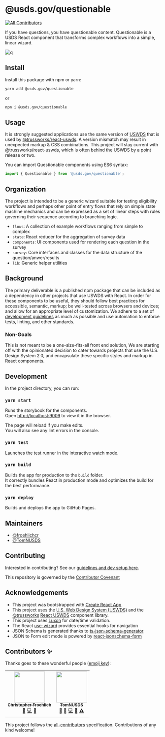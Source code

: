 # @usds.gov/questionable

<!-- ALL-CONTRIBUTORS-BADGE:START - Do not remove or modify this section -->

[![All Contributors](https://img.shields.io/badge/all_contributors-2-orange.svg?style=flat-square)](#contributors-)

<!-- ALL-CONTRIBUTORS-BADGE:END -->

If you have questions, you have questionable content. Questionable is a USDS React component that transforms complex workflows into a simple, linear wizard.

![q](https://user-images.githubusercontent.com/73488661/120005468-d9d42480-bfa5-11eb-9fc2-c940bfd473ea.gif)

## Install

Install this package with npm or yarn:

```sh
yarn add @usds.gov/questionable
```

or

```sh
npm i @usds.gov/questionable
```

## Usage

It is strongly suggested applications use the same version of [USWDS](https://designsystem.digital.gov/) that is used by [@trussworks/react-uswds](https://github.com/trussworks/react-uswds). A version mismatch may result in unexpected markup & CSS combinations. This project will stay current with @trussworks/react-uswds, which is often behind the USWDS by a point release or two.

You can import Questionable components using ES6 syntax:

```ts
import { Questionable } from '@usds.gov/questionable';
```

## Organization

The project is intended to be a generic wizard suitable for testing eligibility workflows and perhaps other point of entry flows that rely on simple state machine mechanics and can be expressed as a set of linear steps with rules governing their sequence according to branching logic.

- `flows`: A collection of example workflows ranging from simple to complex
- `state`: React reducer for the aggregation of survey data
- `components`: UI components used for rendering each question in the survey
- `survey`: Core interfaces and classes for the data structure of the question/anwer/results
- `lib`: Generic helper utilities

## Background

The primary deliverable is a published npm package that can be included as a dependency in other projects that use USWDS with React. In order for these components to be useful, they should follow best practices for accessible, semantic, markup; be well-tested across browsers and devices; and allow for an appropriate level of customization. We adhere to a set of [development guidelines](./github/CONTRIBUTING.md) as much as possible and use automation to enforce tests, linting, and other standards.

### Non-Goals

This is not meant to be a one-size-fits-all front end solution, We are starting off with the opinionated decision to cater towards projects that use the U.S. Design System 2.0, and encapsulate these specific styles and markup in React components.

## Development

In the project directory, you can run:

### `yarn start`

Runs the storybook for the components.\
Open [http://localhost:9009](http://localhost:9009) to view it in the browser.

The page will reload if you make edits.\
You will also see any lint errors in the console.

### `yarn test`

Launches the test runner in the interactive watch mode.

### `yarn build`

Builds the app for production to the `build` folder.\
It correctly bundles React in production mode and optimizes the build for the best performance.

### `yarn deploy`

Builds and deploys the app to GitHub Pages.

## Maintainers

- [@froehlichcr](https://github.com/froehlichcr)
- [@TomNUSDS](https://github.com/TomNUSDS)

## Contributing

Interested in contributing? See our [guidelines and dev setup here](./github/contributing.md).

This repository is governed by the [Contributor Covenant](./github/CODE_OF_CONDUCT.md)

## Acknowledgements

- This project was bootstrapped with [Create React App](https://github.com/facebook/create-react-app).
- This project uses the [U.S. Web Design System (USWDS)](https://designsystem.digital.gov/) and the [@trussworks](https://github.com/trussworks) [React USWDS](https://github.com/trussworks/react-uswds) component library.
- This project uses [Luxon](https://github.com/moment/luxon) for date/time validation.
- The React [use-wizard](https://github.com/use-wizard/use-wizard) provides essential hooks for navigation
- JSON Schema is generated thanks to [ts-json-schema-generator](https://github.com/vega/ts-json-schema-generator)
- JSON to Form edit mode is powered by [react-jsonschema-form](https://github.com/rjsf-team/react-jsonschema-form)

## Contributors ✨

Thanks goes to these wonderful people ([emoji key](https://allcontributors.org/docs/en/emoji-key)):

<!-- ALL-CONTRIBUTORS-LIST:START - Do not remove or modify this section -->
<!-- prettier-ignore-start -->
<!-- markdownlint-disable -->
<table>
  <tr>
    <td align="center"><a href="https://github.com/froehlichcr/"><img src="https://avatars.githubusercontent.com/u/73488661?v=4?s=100" width="100px;" alt=""/><br /><sub><b>Christopher Froehlich</b></sub></a><br /><a href="https://github.com/usds/questionable/issues?q=author%3Afroehlichcr" title="Bug reports">🐛</a> <a href="https://github.com/usds/questionable/commits?author=froehlichcr" title="Code">💻</a> <a href="#design-froehlichcr" title="Design">🎨</a></td>
    <td align="center"><a href="https://github.com/TomNUSDS"><img src="https://avatars.githubusercontent.com/u/74203452?v=4?s=100" width="100px;" alt=""/><br /><sub><b>TomNUSDS</b></sub></a><br /><a href="#question-TomNUSDS" title="Answering Questions">💬</a> <a href="https://github.com/usds/questionable/issues?q=author%3ATomNUSDS" title="Bug reports">🐛</a> <a href="https://github.com/usds/questionable/commits?author=TomNUSDS" title="Code">💻</a> <a href="https://github.com/usds/questionable/pulls?q=is%3Apr+reviewed-by%3ATomNUSDS" title="Reviewed Pull Requests">👀</a> <a href="https://github.com/usds/questionable/commits?author=TomNUSDS" title="Tests">⚠️</a></td>
  </tr>
</table>

<!-- markdownlint-restore -->
<!-- prettier-ignore-end -->

<!-- ALL-CONTRIBUTORS-LIST:END -->

This project follows the [all-contributors](https://github.com/all-contributors/all-contributors) specification. Contributions of any kind welcome!
